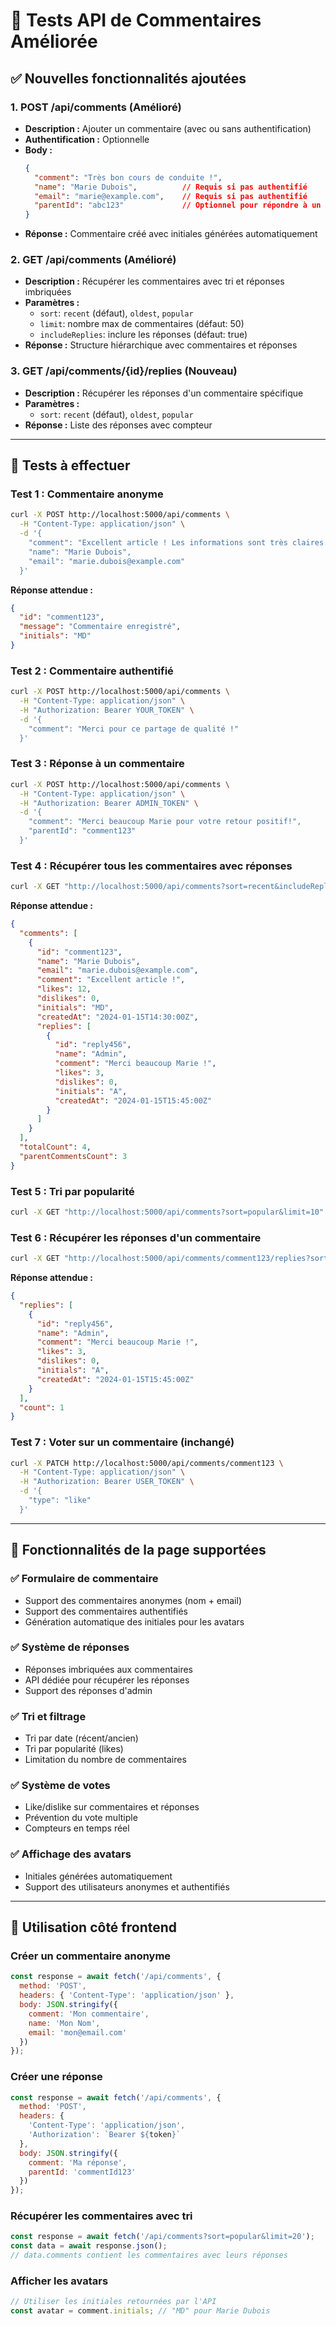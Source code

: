 # 📝 Tests API de Commentaires Améliorée

## ✅ Nouvelles fonctionnalités ajoutées

### **1. POST /api/comments (Amélioré)**
- **Description :** Ajouter un commentaire (avec ou sans authentification)
- **Authentification :** Optionnelle
- **Body :** 
  ```json
  {
    "comment": "Très bon cours de conduite !",
    "name": "Marie Dubois",          // Requis si pas authentifié
    "email": "marie@example.com",    // Requis si pas authentifié
    "parentId": "abc123"             // Optionnel pour répondre à un commentaire
  }
  ```
- **Réponse :** Commentaire créé avec initiales générées automatiquement

### **2. GET /api/comments (Amélioré)**
- **Description :** Récupérer les commentaires avec tri et réponses imbriquées
- **Paramètres :**
  - `sort`: `recent` (défaut), `oldest`, `popular`
  - `limit`: nombre max de commentaires (défaut: 50)
  - `includeReplies`: inclure les réponses (défaut: true)
- **Réponse :** Structure hiérarchique avec commentaires et réponses

### **3. GET /api/comments/{id}/replies (Nouveau)**
- **Description :** Récupérer les réponses d'un commentaire spécifique
- **Paramètres :**
  - `sort`: `recent` (défaut), `oldest`, `popular`
- **Réponse :** Liste des réponses avec compteur

---

## 🧪 Tests à effectuer

### **Test 1 : Commentaire anonyme**

```bash
curl -X POST http://localhost:5000/api/comments \
  -H "Content-Type: application/json" \
  -d '{
    "comment": "Excellent article ! Les informations sont très claires.",
    "name": "Marie Dubois",
    "email": "marie.dubois@example.com"
  }'
```

**Réponse attendue :**
```json
{
  "id": "comment123",
  "message": "Commentaire enregistré",
  "initials": "MD"
}
```

### **Test 2 : Commentaire authentifié**

```bash
curl -X POST http://localhost:5000/api/comments \
  -H "Content-Type: application/json" \
  -H "Authorization: Bearer YOUR_TOKEN" \
  -d '{
    "comment": "Merci pour ce partage de qualité !"
  }'
```

### **Test 3 : Réponse à un commentaire**

```bash
curl -X POST http://localhost:5000/api/comments \
  -H "Content-Type: application/json" \
  -H "Authorization: Bearer ADMIN_TOKEN" \
  -d '{
    "comment": "Merci beaucoup Marie pour votre retour positif!",
    "parentId": "comment123"
  }'
```

### **Test 4 : Récupérer tous les commentaires avec réponses**

```bash
curl -X GET "http://localhost:5000/api/comments?sort=recent&includeReplies=true"
```

**Réponse attendue :**
```json
{
  "comments": [
    {
      "id": "comment123",
      "name": "Marie Dubois",
      "email": "marie.dubois@example.com",
      "comment": "Excellent article !",
      "likes": 12,
      "dislikes": 0,
      "initials": "MD",
      "createdAt": "2024-01-15T14:30:00Z",
      "replies": [
        {
          "id": "reply456",
          "name": "Admin",
          "comment": "Merci beaucoup Marie !",
          "likes": 3,
          "dislikes": 0,
          "initials": "A",
          "createdAt": "2024-01-15T15:45:00Z"
        }
      ]
    }
  ],
  "totalCount": 4,
  "parentCommentsCount": 3
}
```

### **Test 5 : Tri par popularité**

```bash
curl -X GET "http://localhost:5000/api/comments?sort=popular&limit=10"
```

### **Test 6 : Récupérer les réponses d'un commentaire**

```bash
curl -X GET "http://localhost:5000/api/comments/comment123/replies?sort=recent"
```

**Réponse attendue :**
```json
{
  "replies": [
    {
      "id": "reply456",
      "name": "Admin",
      "comment": "Merci beaucoup Marie !",
      "likes": 3,
      "dislikes": 0,
      "initials": "A",
      "createdAt": "2024-01-15T15:45:00Z"
    }
  ],
  "count": 1
}
```

### **Test 7 : Voter sur un commentaire (inchangé)**

```bash
curl -X PATCH http://localhost:5000/api/comments/comment123 \
  -H "Content-Type: application/json" \
  -H "Authorization: Bearer USER_TOKEN" \
  -d '{
    "type": "like"
  }'
```

---

## 🎯 Fonctionnalités de la page supportées

### ✅ **Formulaire de commentaire**
- Support des commentaires anonymes (nom + email)
- Support des commentaires authentifiés
- Génération automatique des initiales pour les avatars

### ✅ **Système de réponses**
- Réponses imbriquées aux commentaires
- API dédiée pour récupérer les réponses
- Support des réponses d'admin

### ✅ **Tri et filtrage**
- Tri par date (récent/ancien)
- Tri par popularité (likes)
- Limitation du nombre de commentaires

### ✅ **Système de votes**
- Like/dislike sur commentaires et réponses
- Prévention du vote multiple
- Compteurs en temps réel

### ✅ **Affichage des avatars**
- Initiales générées automatiquement
- Support des utilisateurs anonymes et authentifiés

---

## 🔧 Utilisation côté frontend

### **Créer un commentaire anonyme**
```javascript
const response = await fetch('/api/comments', {
  method: 'POST',
  headers: { 'Content-Type': 'application/json' },
  body: JSON.stringify({
    comment: 'Mon commentaire',
    name: 'Mon Nom',
    email: 'mon@email.com'
  })
});
```

### **Créer une réponse**
```javascript
const response = await fetch('/api/comments', {
  method: 'POST',
  headers: { 
    'Content-Type': 'application/json',
    'Authorization': `Bearer ${token}`
  },
  body: JSON.stringify({
    comment: 'Ma réponse',
    parentId: 'commentId123'
  })
});
```

### **Récupérer les commentaires avec tri**
```javascript
const response = await fetch('/api/comments?sort=popular&limit=20');
const data = await response.json();
// data.comments contient les commentaires avec leurs réponses
```

### **Afficher les avatars**
```javascript
// Utiliser les initiales retournées par l'API
const avatar = comment.initials; // "MD" pour Marie Dubois
```
